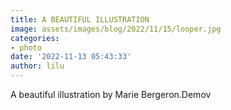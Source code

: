 ```yaml
---
title: A BEAUTIFUL ILLUSTRATION
image: assets/images/blog/2022/11/15/looper.jpg
categories:
- photo
date: '2022-11-13 05:43:33'
author: lilu
---
```


A beautiful illustration by Marie Bergeron.Demov
